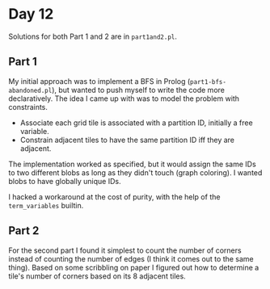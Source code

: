 # Day 12

Solutions for both Part 1 and 2 are in `part1and2.pl`.

## Part 1

My initial approach was to implement a BFS in Prolog (`part1-bfs-abandoned.pl`), but wanted to push myself to write the code more declaratively. The idea I came up with was to model the problem with constraints.

* Associate each grid tile is associated with a partition ID, initially a free variable.
* Constrain adjacent tiles to have the same partition ID iff they are adjacent.

The implementation worked as specified, but it would assign the same IDs to two different blobs as long as they didn't touch (graph coloring). I wanted blobs to have globally unique IDs.

I hacked a workaround at the cost of purity, with the help of the `term_variables` builtin.

## Part 2

For the second part I found it simplest to count the number of corners instead of counting the number of edges (I think it comes out to the same thing). Based on some scribbling on paper I figured out how to determine a tile's number of corners based on its 8 adjacent tiles.